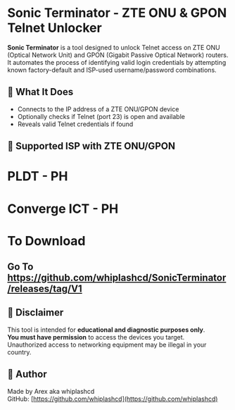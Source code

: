 # Sonic Terminator - ZTE ONU & GPON Telnet Unlocker

**Sonic Terminator** is a tool designed to unlock Telnet access on ZTE ONU (Optical Network Unit) and GPON (Gigabit Passive Optical Network) routers. It automates the process of identifying valid login credentials by attempting known factory-default and ISP-used username/password combinations.

## 🔧 What It Does

- Connects to the IP address of a ZTE ONU/GPON device
- Optionally checks if Telnet (port 23) is open and available
- Reveals valid Telnet credentials if found

## 📌 Supported ISP with ZTE ONU/GPON
# PLDT - PH
# Converge ICT - PH 

# To Download 
## Go To https://github.com/whiplashcd/SonicTerminator/releases/tag/V1

## 🚫 Disclaimer

This tool is intended for **educational and diagnostic purposes only**.  
**You must have permission** to access the devices you target.  
Unauthorized access to networking equipment may be illegal in your country.

## 👤 Author

Made by Arex aka whiplashcd  
GitHub: [https://github.com/whiplashcd](https://github.com/whiplashcd)
